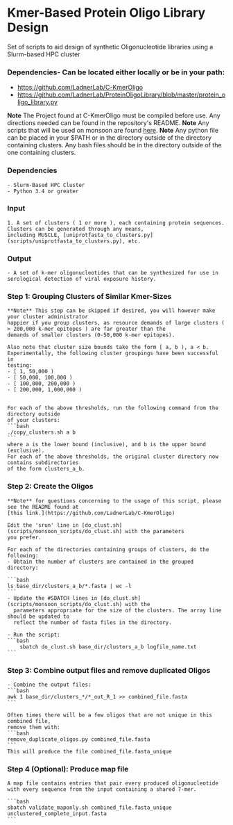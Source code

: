 # Kmer-Based Protein Oligo Library Design
Set of scripts to aid design of synthetic Oligonucleotide libraries using a Slurm-based HPC cluster
### Dependencies- Can be located either locally or be in your path:
- https://github.com/LadnerLab/C-KmerOligo
- https://github.com/LadnerLab/ProteinOligoLibrary/blob/master/protein_oligo_library.py

**Note** The Project found at C-KmerOligo must be compiled before use. Any directions needed can be found in the repository's README.
**Note** Any scripts that will be used on monsoon are found [here](scripts/monsoon_scripts).
**Note** Any python file can be placed in your $PATH or in the directory outside of the directory containing clusters.
         Any bash files should be in the directory outside of the one containing clusters.

### Dependencies
    - Slurm-Based HPC Cluster
    - Python 3.4 or greater


### Input
    1. A set of clusters ( 1 or more ), each containing protein sequences. Clusters can be generated through any means,
    including MUSCLE, [uniprotfasta_to_clusters.py](scripts/uniprotfasta_to_clusters.py), etc.

### Output
    - A set of k-mer oligonucleotides that can be synthesized for use in serological detection of viral exposure history.

### Step 1: Grouping Clusters of Similar Kmer-Sizes
    **Note** This step can be skipped if desired, you will however make your cluster administrator
    happier if you group clusters, as resource demands of large clusters ( > 200,000 k-mer epitopes ) are far greater than the
    demands of smaller clusters (0-50,000 k-mer epitopes).

    Also note that cluster size bounds take the form [ a, b ), a < b.
    Experimentally, the following cluster groupings have been successful in
    testing:
    - [ 1, 50,000 )
    - [ 50,000, 100,000 )
    - [ 100,000, 200,000 )
    - [ 200,000, 1,000,000 )


    For each of the above thresholds, run the following command from the directory outside
    of your clusters:
    ```bash
    ./copy_clusters.sh a b 
    ```
    where a is the lower bound (inclusive), and b is the upper bound (exclusive).
    For each of the above thresholds, the original cluster directory now contains subdirectories
    of the form clusters_a_b.


### Step 2: Create the Oligos
    **Note** for questions concerning to the usage of this script, please see the README found at
    [this link.](https://github.com/LadnerLab/C-KmerOligo)

    Edit the 'srun' line in [do_clust.sh](scripts/monsoon_scripts/do_clust.sh) with the parameters
    you prefer. 

    For each of the directories containing groups of clusters, do the following:
    - Obtain the number of clusters are contained in the grouped directory:

    ```bash
    ls base_dir/clusters_a_b/*.fasta | wc -l
    ```
    - Update the #SBATCH lines in [do_clust.sh](scripts/monsoon_scripts/do_clust.sh) with the
      parameters appropriate for the size of the clusters. The array line should be updated to
      reflect the number of fasta files in the directory.

    - Run the script:
    ```bash
        sbatch do_clust.sh base_dir/clusters_a_b logfile_name.txt
    ```


### Step 3: Combine output files and remove duplicated Oligos
    - Combine the output files:
    ```bash
    awk 1 base_dir/clusters_*/*_out_R_1 >> combined_file.fasta
    ```

    Often times there will be a few oligos that are not unique in this combined file,
    remove them with:
    ```bash
    remove_duplicate_oligos.py combined_file.fasta
    ```
    This will produce the file combined_file.fasta_unique 

### Step 4 (Optional): Produce map file 
    A map file contains entries that pair every produced oligonucleotide
    with every sequence from the input containing a shared 7-mer.

    ```bash
    sbatch validate_maponly.sh combined_file.fasta_unique unclustered_complete_input.fasta
    ```

      




